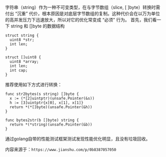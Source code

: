 字符串（string）作为一种不可变类型，在与字节数组（slice, [ ]byte）转换时需付出 “沉重” 代价，根本原因是对底层字节数组的复制。这种代价会在以万为单位的高并发压力下迅速放大，所以对它的优化常变成 “必须” 行为。
首先，我们看一下 string 和 []byte 的数据结构
```
struct string {
  uint8 *str;
  int len;
}

struct []uint8 {
  uint8 *array;
  int len;
  int cap;
}
```
推荐使用如下方式进行转换：
```
func str2bytes(s string) []byte {
  x := (*[2]uintptr)(unsafe.Pointer(&s))
  h := [3]uintptr{x[0], x[1], x[1]}
  return *(*[]byte)(unsafe.Pointer(&h))
}

func bytes2str(b []byte) string {
  return *(*string)(unsafe.Pointer(&b))
}
```
通过golang自带的性能测试框架测试发现性能优化明显，且没有垃圾回收。

内容来源于：`https://www.jianshu.com/p/0b8387057050`
